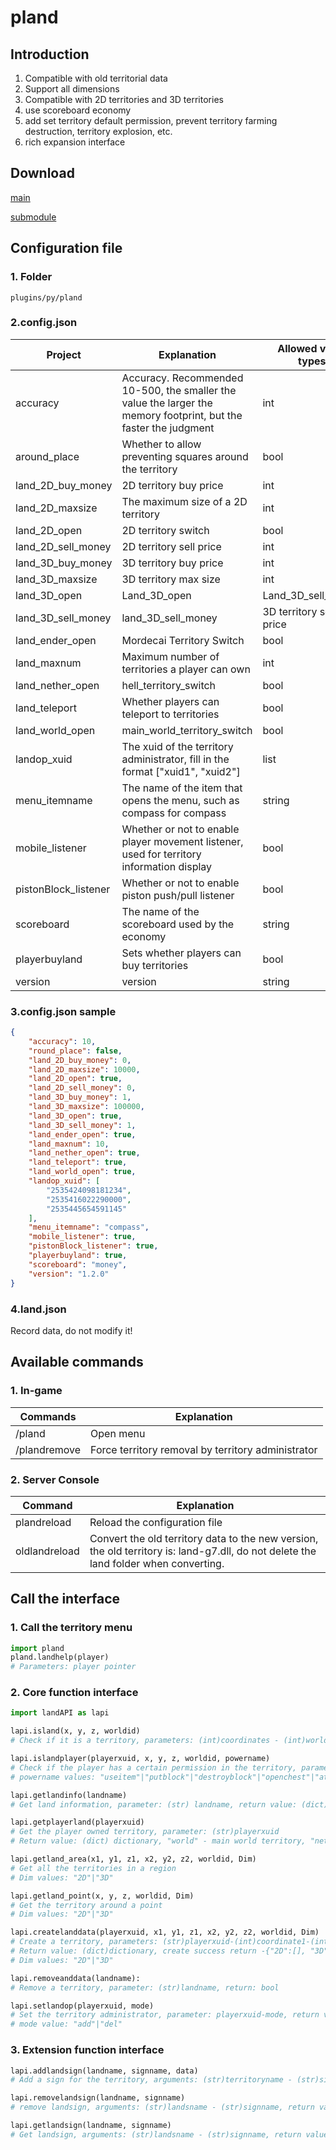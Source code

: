 # pland

## Introduction

1. Compatible with old territorial data
2. Support all dimensions
3. Compatible with 2D territories and 3D territories
4. use scoreboard economy
5. add set territory default permission, prevent territory farming destruction, territory explosion, etc.
6. rich expansion interface

## Download

[main](https://extcanary.github.io/PYRW-Docs/plugins/pland.py "click me to download")

[submodule](https://extcanary.github.io/PYRW-Docs/plugins/landAPI.py "click me to download")

## Configuration file

### 1. Folder

``plugins/py/pland``

### 2.config.json

| Project              | Explanation                                                                                                      | Allowed value types     |
| -------------------- | ---------------------------------------------------------------------------------------------------------------- | ----------------------- |
| accuracy             | Accuracy. Recommended 10-500, the smaller the value the larger the memory footprint, but the faster the judgment | int                     |
| around_place         | Whether to allow preventing squares around the territory                                                         | bool                    |
| land_2D_buy_money    | 2D territory buy price                                                                                           | int                     |
| land_2D_maxsize      | The maximum size of a 2D territory                                                                               | int                     |
| land_2D_open         | 2D territory switch                                                                                              | bool                    |
| land_2D_sell_money   | 2D territory sell price                                                                                          | int                     |
| land_3D_buy_money    | 3D territory buy price                                                                                           | int                     |
| land_3D_maxsize      | 3D territory max size                                                                                            | int                     |
| land_3D_open         | Land_3D_open                                                                                                     | Land_3D_sell_money      |
| land_3D_sell_money   | land_3D_sell_money                                                                                               | 3D territory sell price |
| land_ender_open      | Mordecai Territory Switch                                                                                        | bool                    |
| land_maxnum          | Maximum number of territories a player can own                                                                   | int                     |
| land_nether_open     | hell_territory_switch                                                                                            | bool                    |
| land_teleport        | Whether players can teleport to territories                                                                      | bool                    |
| land_world_open      | main_world_territory_switch                                                                                      | bool                    |
| landop_xuid          | The xuid of the territory administrator, fill in the format ["xuid1", "xuid2"]                                   | list                    |
| menu_itemname        | The name of the item that opens the menu, such as compass for compass                                            | string                  |
| mobile_listener      | Whether or not to enable player movement listener, used for territory information display                        | bool                    |
| pistonBlock_listener | Whether or not to enable piston push/pull listener                                                               | bool                    |
| scoreboard           | The name of the scoreboard used by the economy                                                                   | string                  |
| playerbuyland        | Sets whether players can buy territories                                                                         | bool                    |
| version              | version                                                                                                          | string                  |

### 3.config.json sample

```json
{
    "accuracy": 10,
    "round_place": false,
    "land_2D_buy_money": 0,
    "land_2D_maxsize": 10000,
    "land_2D_open": true,
    "land_2D_sell_money": 0,
    "land_3D_buy_money": 1,
    "land_3D_maxsize": 100000,
    "land_3D_open": true,
    "land_3D_sell_money": 1,
    "land_ender_open": true,
    "land_maxnum": 10,
    "land_nether_open": true,
    "land_teleport": true,
    "land_world_open": true,
    "landop_xuid": [
        "2535424098181234",
        "2535416022290000",
        "2535445654591145"
    ],
    "menu_itemname": "compass",
    "mobile_listener": true,
    "pistonBlock_listener": true,
    "playerbuyland": true,
    "scoreboard": "money",
    "version": "1.2.0"
}
```

### 4.land.json

Record data, do not modify it!

## Available commands

### 1. In-game

| Commands     | Explanation                                        |
| ------------ | -------------------------------------------------- |
| /pland       | Open menu                                          |
| /plandremove | Force territory removal by territory administrator |

### 2. Server Console

| Command       | Explanation                                                                                                                          |
| ------------- | ------------------------------------------------------------------------------------------------------------------------------------ |
| plandreload   | Reload the configuration file                                                                                                        |
| oldlandreload | Convert the old territory data to the new version, the old territory is: land-g7.dll, do not delete the land folder when converting. |

## Call the interface

### 1. Call the territory menu

```python
import pland
pland.landhelp(player)
# Parameters: player pointer
```

### 2. Core function interface

```python
import landAPI as lapi

lapi.island(x, y, z, worldid)
# Check if it is a territory, parameters: (int)coordinates - (int)worldid, return value: (str)territory name, not present return "noland"

lapi.islandplayer(playerxuid, x, y, z, worldid, powername)
# Check if the player has a certain permission in the territory, parameters: (str)playerxuid - (int)coordinates - (int)worldid - (str)permission name, return value: bool
# powername values: "useitem"|"putblock"|"destroyblock"|"openchest"|"attack"

lapi.getlandinfo(landname)
# Get land information, parameter: (str) landname, return value: (dict) dictionary

lapi.getplayerland(playerxuid)
# Get the player owned territory, parameter: (str)playerxuid
# Return value: (dict) dictionary, "world" - main world territory, "nether" - hell territory, "ender" - mordor territory

lapi.getland_area(x1, y1, z1, x2, y2, z2, worldid, Dim)
# Get all the territories in a region
# Dim values: "2D"|"3D"

lapi.getland_point(x, y, z, worldid, Dim)
# Get the territory around a point
# Dim values: "2D"|"3D"

lapi.createlanddata(playerxuid, x1, y1, z1, x2, y2, z2, worldid, Dim)
# Create a territory, parameters: (str)playerxuid-(int)coordinate1-(int)coordinate2-(int)worldid-(str)territory mode
# Return value: (dict)dictionary, create success return -{"2D":[], "3D":[]}, create failure return the name of the overlapping territory
# Dim values: "2D"|"3D"

lapi.removeanddata(landname):
# Remove a territory, parameter: (str)landname, return: bool

lapi.setlandop(playerxuid, mode)
# Set the territory administrator, parameter: playerxuid-mode, return value: bool
# mode value: "add"|"del"
```

### 3. Extension function interface

```python
lapi.addlandsign(landname, signname, data)
# Add a sign for the territory, arguments: (str)territoryname - (str)signname - (dict)dictionary, return value: bool

lapi.removelandsign(landname, signname)
# remove landsign, arguments: (str)landsname - (str)signname, return value: bool

lapi.getlandsign(landname, signname)
# Get landsign, arguments: (str)landsname - (str)signname, return value (dict)dictionary, does not exist return -{}
```
